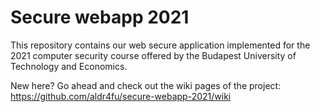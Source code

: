 # Secure webapp 2021

This repository contains our web secure application implemented for the 2021 computer security course offered by the Budapest University of Technology and Economics.

New here? Go ahead and check out the wiki pages of the project: https://github.com/aldr4fu/secure-webapp-2021/wiki
